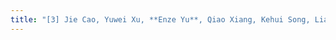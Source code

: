 ```yaml
---
title: "[3] Jie Cao, Yuwei Xu, **Enze Yu**, Qiao Xiang, Kehui Song, Liang He, Guang Cheng，GateKeeper: An UltraLite malicious traffic identification method with dual-aspect optimization strategies on IoT gateways，Computer Networks (CN)，2024. *(CCF-B)*"
---
```

